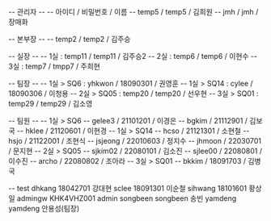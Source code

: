 -- 관리자 --
-- 아이디 / 비밀번호 / 이름
-- temp5 / temp5 / 김희원
-- jmh / jmh / 장매화


-- 본부장 --
-- temp2 / temp2 / 김주승


-- 실장 --
-- 1실 : temp11 / temp11 / 김주승2
-- 2실 : temp6 / temp6 / 이현수
-- 3실 : temp7 / tmpp7 / 주희현


-- 팀장 --
-- 1실 > SQ6 : yhkwon / 18090301 / 권영훈 
-- 1실 > SQ14 : cylee / 18090306 / 이청용
-- 2실 > SQ05 : temp20 / temp20 / 선우현
-- 3실 > SQ01 : temp29 / temp29 / 김소영


-- 팀원 --
-- 1실 > SQ6
-- gelee3 / 21101201 / 이경은
-- bgkim / 21112901 / 김보국
-- hklee / 21120601 / 이현경
-- 1실 > SQ14
-- hcso	/ 21121301 / 소현철
-- hsjo	/ 21122001 / 조현식
-- jsjeong / 22010603 / 정지수
-- jhmoon / 22030701 / 문지현
-- 2실 > SQ05
-- sjkim02 / 22080101 / 김소진
-- sjlee00 / 22080801 / 이수진
-- archo / 22080802 / 조아라
-- 3실 > SQ01
-- bkkim / 18091703	/ 김병국


-- test
dhkang	18042701	강대현
sclee	18091301	이순철
sihwang	18101601	황상일
admingw	KHK4VHZ001	admin
songbeen	songbeen	송빈
yamdeng	yamdeng	안용성(팀장)